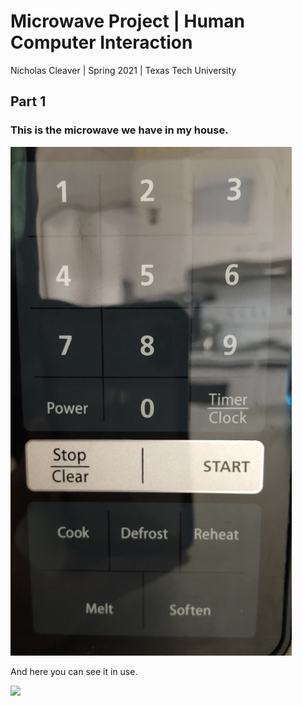 # Microwave Project | Human Computer Interaction
Nicholas Cleaver | Spring 2021 | Texas Tech University


## Part 1
### This is the microwave we have in my house.

<img src="Microwave-interface.jpg" width=450>

And here you can see it in use.

<img src="Microwave-in-use.gif" width=450>
